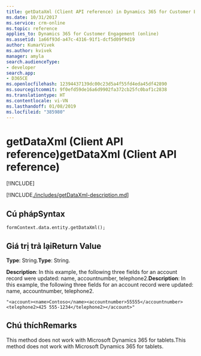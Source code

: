 ```yaml
---
title: getDataXml (Client API reference) in Dynamics 365 for Customer Engagement apps | MicrosoftDocs
ms.date: 10/31/2017
ms.service: crm-online
ms.topic: reference
applies_to: Dynamics 365 for Customer Engagement (online)
ms.assetid: 1a66f93d-a47c-4316-91f1-dcf5d09f9d19
author: KumarVivek
ms.author: kvivek
manager: amyla
search.audienceType:
- developer
search.app:
- D365CE
ms.openlocfilehash: 12394437139dc00c23d5a4f55fd4eda45df42890
ms.sourcegitcommit: 9f0efd59de16a6d9902fa372cb25fc0baf1c2838
ms.translationtype: HT
ms.contentlocale: vi-VN
ms.lasthandoff: 01/08/2019
ms.locfileid: "385980"
---
```

# <a name="getdataxml-client-api-reference"></a><span data-ttu-id="91e12-102">getDataXml (Client API reference)</span><span class="sxs-lookup"><span data-stu-id="91e12-102">getDataXml (Client API reference)</span></span>

[!INCLUDE[](../../../../includes/cc_applies_to_update_9_0_0.md)]

[!INCLUDE[./includes/getDataXml-description.md](./includes/getDataXml-description.md)]

## <a name="syntax"></a><span data-ttu-id="91e12-103">Cú pháp</span><span class="sxs-lookup"><span data-stu-id="91e12-103">Syntax</span></span>

`formContext.data.entity.getDataXml();`

## <a name="return-value"></a><span data-ttu-id="91e12-104">Giá trị trả lại</span><span class="sxs-lookup"><span data-stu-id="91e12-104">Return Value</span></span>

<span data-ttu-id="91e12-105">**Type**: String.</span><span class="sxs-lookup"><span data-stu-id="91e12-105">**Type**: String.</span></span>

<span data-ttu-id="91e12-106">**Description**: In this example, the following three fields for an account record were updated: name, accountnumber, telephone2.</span><span class="sxs-lookup"><span data-stu-id="91e12-106">**Description**: In this example, the following three fields for an account record were updated: name, accountnumber, telephone2.</span></span>

```"<account><name>Contoso</name><accountnumber>55555</accountnumber><telephone2>425 555-1234</telephone2></account>"```

## <a name="remarks"></a><span data-ttu-id="91e12-107">Chú thích</span><span class="sxs-lookup"><span data-stu-id="91e12-107">Remarks</span></span>

<span data-ttu-id="91e12-108">This method does not work with Microsoft Dynamics 365 for tablets.</span><span class="sxs-lookup"><span data-stu-id="91e12-108">This method does not work with Microsoft Dynamics 365 for tablets.</span></span>



